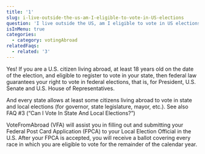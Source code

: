 ```yaml
---
title: '1'
slug: i-live-outside-the-us-am-I-eligible-to-vote-in-US-elections
question: 'I live outside the US, am I eligible to vote in US elections?'
isInMenu: true
categories:
  - category: votingAbroad
relatedFaqs:
  - related: '3'
---
```

Yes! If you are a U.S. citizen living abroad, at least 18 years old on the date of the election, and eligible to register to vote in your state, then federal law guarantees your right to vote in federal elections, that is, for President, U.S. Senate and U.S. House of Representatives.

And every state allows at least some citizens living abroad to vote in state and local elections (for governor, state legislature, mayor, etc.). See also FAQ #3 (“Can I Vote In State And Local Elections?”) 

VoteFromAbroad (VFA) will assist you in filling out and submitting your Federal Post Card Application (FPCA) to your Local Election Official in the U.S. After your FPCA is accepted, you will receive a ballot covering every race in which you are eligible to vote for the remainder of the calendar year.
